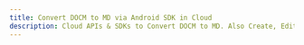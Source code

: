 ---title: Convert DOCM to MD via Android SDK in Clouddescription: Cloud APIs & SDKs to Convert DOCM to MD. Also Create, Edit & Render Microsoft Word & OpenOffice documents in the Cloud.---